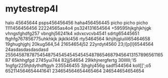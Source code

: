 # mytestrep4l
halo 45645644
psps456456456
haha456456445
picho picho picho
1111456456456
22224565as4o4
ps324131654564
+59595hjkghjkhjgk
vhngsfghdfg257
vbnghj56241k4
xdvxcvcvb4541
sdrtg65445651
ftghfg767856775uhkhkjk
jkjklkl456
rty5464564
lkhjihjgluilil65464658
19ghughjghj
20kug564,54
21654654j52
22yrdyt4560
23;l[p[l[6544564
24asdasdasdasdasd
25564587878754548754545454545454878654687945641315789656116587
65khhgfgd
2745yui744
82jjj54654
29lkhjnergfertg
30llllll;'l5
1ngfgr225hjtdythdftgyh
235546455
3jhghj456g
sadf544564
koll[[';o5
652114564654441641
234654564654465464
246544654654654
